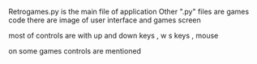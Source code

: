 Retrogames.py is the main file of application 
Other ".py" files are games code 
there are image of user interface and games screen

most of controls are with up and down keys , w s keys , mouse 

on some games controls are mentioned
